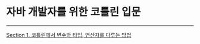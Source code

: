 # 자바 개발자를 위한 코틀린 입문

---

[Section 1. 코틀린에서 변수와 타입, 연산자를 다루는 방법](section/Java_to_Kotlin_Starter_Guide_Section1.md)